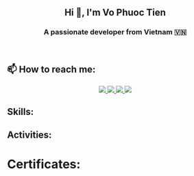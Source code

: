 

<h2 align="center">Hi 👋, I'm Vo Phuoc Tien</h2>
<p align="center">
  <h3 align="center">A passionate developer from Vietnam 🇻🇳 </h3>
</p>

<br />

## 📫 How to reach me:

<p align="center">
  <a href="https://www.linkedin.com/in/ph%C6%B0%E1%BB%9Bc-ti%E1%BA%BFn-65238b31a/" target="_blank">
    <img src="https://img.icons8.com/fluent/48/000000/linkedin.png"/>
  </a>
  <a href="https://www.facebook.com/Phuoctien0919/" alt="Facebook">
    <img src="https://img.icons8.com/fluent/48/000000/facebook-new.png" target="_blank" />
  </a> 
  <a href="https://github.com/Tienvpute" alt="Github">
    <img src="https://img.icons8.com/fluent/48/000000/github.png"/>
  </a> 
  <a href="mailto:tien.26122017@gmail.com" alt="Email">
    <img src="https://img.icons8.com/fluent/48/000000/mailing.png"/>
  </a>
</p>

## Skills:


## Activities:



# Certificates:

